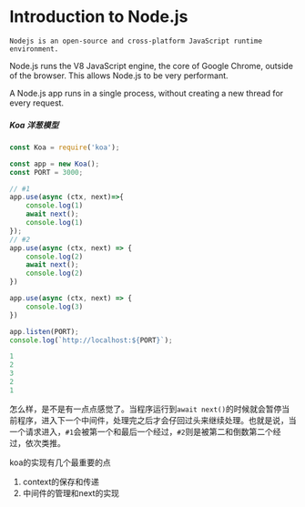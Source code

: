 # Introduction to Node.js
    Nodejs is an open-source and cross-platform JavaScript runtime environment.
Node.js runs the V8 JavaScript engine, the core of Google Chrome, outside of the browser. This allows Node.js to be very performant.

A Node.js app runs in a single process, without creating a new thread for every request. 




##### Koa 洋葱模型

```js
const Koa = require('koa');

const app = new Koa();
const PORT = 3000;

// #1
app.use(async (ctx, next)=>{
    console.log(1)
    await next();
    console.log(1)
});
// #2
app.use(async (ctx, next) => {
    console.log(2)
    await next();
    console.log(2)
})

app.use(async (ctx, next) => {
    console.log(3)
})

app.listen(PORT);
console.log(`http://localhost:${PORT}`);

1
2
3
2
1
```

怎么样，是不是有一点点感觉了。当程序运行到`await next()`的时候就会暂停当前程序，进入下一个中间件，处理完之后才会仔回过头来继续处理。也就是说，当一个请求进入，`#1`会被第一个和最后一个经过，`#2`则是被第二和倒数第二个经过，依次类推。



koa的实现有几个最重要的点

1. context的保存和传递
2. 中间件的管理和next的实现

